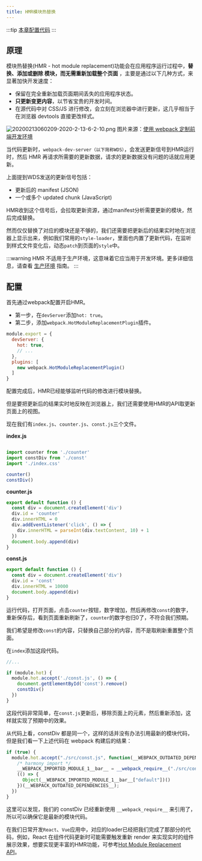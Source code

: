 ```yaml
---
title: HMR模块热替换
---
```


:::tip
[本章配置代码](https://github.com/helloforrestworld/webpack-stuff/tree/hmr/guide)
:::

## 原理

模块热替换(HMR - hot module replacement)功能会在应用程序运行过程中，**替换、添加或删除 模块，而无需重新加载整个页面** ，主要是通过以下几种方式，来显著加快开发速度：

- 保留在完全重新加载页面期间丢失的应用程序状态。
- **只更新变更内容**，以节省宝贵的开发时间。
- 在源代码中对 CSS/JS 进行修改，会立刻在浏览器中进行更新，这几乎相当于在浏览器 devtools 直接更改样式。


![20200213060209-2020-2-13-6-2-10.png](http://qiniumovie.hasakei66.com/images/20200213060209-2020-2-13-6-2-10.png)
图片来源：[使用 webpack 定制前端开发环境](https://juejin.im/book/5a6abad5518825733c144469)

当代码更新时，```webpack-dev-server（以下简称WDS）```，会发送更新信号到HMR运行时，然后 HMR 再请求所需要的更新数据，请求的更新数据没有问题的话就应用更新。

上面提到WDS发送的更新信号包括：
- 更新后的 manifest (JSON)
- 一个或多个 updated chunk (JavaScript)

HMR收到这个信号后，会拉取更新资源，通过manifest分析需要更新的模块，然后完成替换。

然而仅仅替换了对应的模块还是不够的，我们还需要把更新后的结果实时地在浏览器上显示出来，例如我们常用的```style-loader```，里面也内置了更新代码，在监听到样式文件变化后，动态```patch```到页面的```style```中。

:::warning
HMR 不适用于生产环境，这意味着它应当用于开发环境。更多详细信息，请查看 [生产环境](https://webpack.docschina.org/guides/production) 指南。
:::

## 配置

首先通过webpack配置开启HMR。

- 第一步，在```devServer```添加```hot: true```。
- 第二步，添加```webpack.HotModuleReplacementPlugin```插件。

```js
module.export = {
  devServer: {
    hot: true,
    // ...
  },
  plugins: [
    new webpack.HotModuleReplacementPlugin()
  ]
}
```
配置完成后，HMR已经能够监听代码的修改进行模块替换。

但是要把更新后的结果实时地反映在浏览器上，我们还需要使用HMR的API取更新页面上的视图。

现在我们有```index.js```、```counter.js```、```const.js```三个文件。

**index.js**
```js

import counter from './counter'
import constDiv from './const'
import './index.css'

counter()
constDiv()

```

**counter.js**
```js
export default function () {
  const div = document.createElement('div')
  div.id = 'counter'
  div.innerHTML = 0
  div.addEventListener('click', () => {
    div.innerHTML = parseInt(div.textContent, 10) + 1
  })
  document.body.append(div)
}

```

**const.js**
```js
export default function () {
  const div = document.createElement('div')
  div.id = 'const'
  div.innerHTML = 10000
  document.body.append(div)
}

```
运行代码，打开页面，点击```counter```按钮，数字增加，然后再修改```const```的数字，重新保存后，看到页面重新刷新了，```counter```的数字也归0了，不符合我们预期。

我们希望是修改```const```的内容，只替换自己部分的内容，而不是取刷新重置整个页面。

在```index```添加这段代码。

```js
//...

if (module.hot) {
  module.hot.accept('./const.js', () => {
    document.getElementById('const').remove()
    constDiv()
  })
}
```

这段代码非常简单，在```const.js```更新后，移除页面上的元素，然后重新添加，这样就实现了预期中的效果。

从代码上看，constDiv 都是同一个，这样的话并没有办法引用最新的模块代码，但是我们看一下上述代码在 webpack 构建后的结果：

```js
if (true) {
  module.hot.accept("./src/const.js", function(__WEBPACK_OUTDATED_DEPENDENCIES__) {
    /* harmony import */
    __WEBPACK_IMPORTED_MODULE_1__bar__ = __webpack_require__("./src/const.js");
    (() => {
      Object(__WEBPACK_IMPORTED_MODULE_1__bar__["default"])()
    })(__WEBPACK_OUTDATED_DEPENDENCIES__);
  })
}
```

这里可以发现，我们的 constDiv 已经重新使用 ```__webpack_require__``` 来引用了，所以可以确保它是最新的模块代码。

在我们日常开发```React```、```Vue```应用中，对应的loader已经把我们完成了那部分的代码，例如，React 在组件代码更新时可能需要触发重新 render 来实现实时的组件展示效果，想要实现更丰富的HMR功能，可参考[Hot Module Replacement API](https://webpack.js.org/api/hot-module-replacement/)。